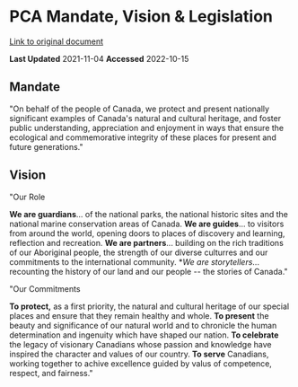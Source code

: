 # PCA Mandate, Vision & Legislation

[Link to original document](https://www.pc.gc.ca/en/agence-agency/mandat-mandate)

**Last Updated** 2021-11-04
**Accessed** 2022-10-15

## Mandate

"On behalf of the people of Canada, we protect and present nationally significant examples of Canada's natural and cultural heritage, and foster public understanding, appreciation and enjoyment in ways that ensure the ecological and commemorative integrity of these places for present and future generations."

## Vision

"Our Role

**We are guardians**... of the national parks, the national historic sites and the national marine conservation areas of Canada.
**We are guides**... to visitors from around the world, opening doors to places of discovery and learning, reflection and recreation.
**We are partners**... building on the rich traditions of our Aboriginal people, the strength of our diverse culturres and our commitments to the international community.
**We are storytellers*... recounting the history of our land and our people -- the stories of Canada."

"Our Commitments

**To protect,** as a first priority, the natural and cultural heritage of our special places and ensure that they remain healthy and whole.
**To present** the beauty and significance of our natural world and to chronicle the human determination and ingenuity which have shaped our nation.
**To celebrate** the legacy of visionary Canadians whose passion and knowledge have inspired the character and values of our country.
**To serve** Canadians, working together to achive excellence guided by valus of competence, respect, and fairness."
